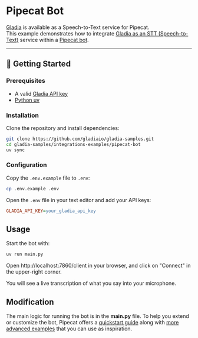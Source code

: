 # Pipecat Bot

[Gladia](https://www.gladia.io) is available as a Speech-to-Text service for Pipecat. \
This example demonstrates how to integrate [Gladia as an STT (Speech-to-Text)](https://docs.pipecat.ai/server/services/stt/gladia) service within a [Pipecat bot](https://docs.pipecat.ai/getting-started/introduction).

---

## 🚀 Getting Started

### Prerequisites

- A valid [Gladia API key](https://docs.gladia.io/)
- [Python uv](https://docs.astral.sh/uv/getting-started/installation/)

### Installation

Clone the repository and install dependencies:

```bash
git clone https://github.com/gladiaio/gladia-samples.git
cd gladia-samples/integrations-examples/pipecat-bot
uv sync
```

### Configuration

Copy the `.env.example` file to `.env`:

```bash
cp .env.example .env
```

Open the `.env` file in your text editor and add your API keys:

```ini
GLADIA_API_KEY=your_gladia_api_key
```

## Usage

Start the bot with:

```bash
uv run main.py
```

Open http://localhost:7860/client in your browser, and click on "Connect" in the upper-right corner.

You will see a live transcription of what you say into your microphone.

## Modification

The main logic for running the bot is in the **main.py** file. To help you extend or customize the bot, Pipecat offers a [quickstart guide](https://github.com/pipecat-ai/pipecat/tree/main/examples/foundational#pipecat-foundational-examples) along with [more advanced examples](https://github.com/pipecat-ai/pipecat/tree/main/examples/foundational#pipecat-foundational-examples) that you can use as inspiration.
